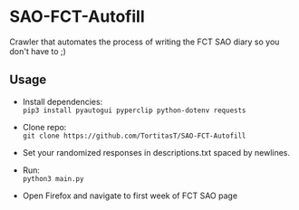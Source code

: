 # SAO-FCT-Autofill

Crawler that automates the process of writing the FCT SAO diary so you don't have to ;)

## Usage

- Install dependencies:  
  `pip3 install pyautogui pyperclip python-dotenv requests`

- Clone repo:  
  `git clone https://github.com/TortitasT/SAO-FCT-Autofill`

- Set your randomized responses in descriptions.txt spaced by newlines.

- Run:  
  `python3 main.py`

- Open Firefox and navigate to first week of FCT SAO page

